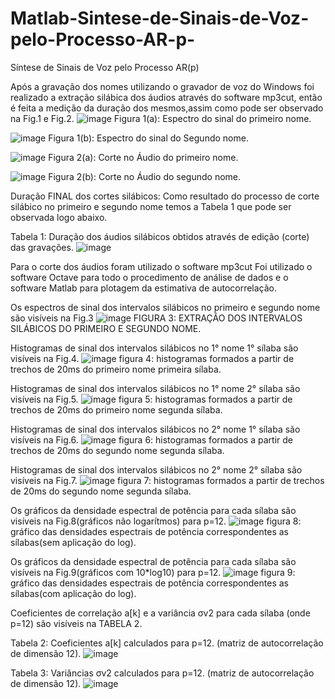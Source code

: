 # Matlab-Sintese-de-Sinais-de-Voz-pelo-Processo-AR-p-
Síntese de Sinais de Voz pelo Processo AR(p) 


Após a gravação dos nomes utilizando o gravador de voz do Windows foi realizado a extração silábica dos áudios através do software mp3cut, então é feita a medição da duração dos mesmos,assim como pode ser observado na Fig.1 e Fig.2.
![image](https://user-images.githubusercontent.com/67208118/184558550-ec7f7ec6-bc38-4f77-9db4-b64af75e892f.png)
Figura 1(a): Espectro do sinal do primeiro nome.  

![image](https://user-images.githubusercontent.com/67208118/184558552-6f171efa-7c4d-4ecf-aac8-b004f15021c3.png)
Figura 1(b): Espectro do sinal do Segundo nome.  

![image](https://user-images.githubusercontent.com/67208118/184558568-49f8ae44-5dad-4d93-aeec-6ca0ab44bafe.png)
Figura 2(a): Corte no Áudio do primeiro nome.

![image](https://user-images.githubusercontent.com/67208118/184558582-eb168b27-d474-452a-b264-151d818809e7.png)
Figura 2(b): Corte no Áudio do segundo nome. 

Duração FINAL dos cortes silábicos:
Como  resultado do processo de corte silábico no primeiro e segundo nome temos a Tabela 1 que pode ser observada logo abaixo.

Tabela 1: Duração dos áudios silábicos obtidos através de edição (corte) das gravações.
![image](https://user-images.githubusercontent.com/67208118/184558675-9556be4a-e6b6-41de-a5b9-091c556b88e9.png)

Para o corte dos áudios foram utilizado o software mp3cut
Foi utilizado o software Octave para todo o procedimento de análise de dados e o software Matlab para plotagem da estimativa de autocorrelação. 

Os espectros de sinal dos intervalos silábicos no primeiro e segundo nome são visíveis na Fig.3
![image](https://user-images.githubusercontent.com/67208118/184852991-a635ecd8-7a25-47f0-806e-54c1a5d1ea02.png)
FIGURA 3: EXTRAÇÃO DOS INTERVALOS SILÁBICOS DO PRIMEIRO E SEGUNDO NOME.

Histogramas de sinal dos intervalos silábicos no 1° nome 1° sílaba são visíveis na Fig.4.
![image](https://user-images.githubusercontent.com/67208118/184853252-05e59a37-4bdd-4db0-8941-7fc75e9b782e.png)
figura 4: histogramas formados a partir  de trechos de 20ms do primeiro nome primeira sílaba.


Histogramas de sinal dos intervalos silábicos no 1° nome 2° sílaba são visíveis na Fig.5.
![image](https://user-images.githubusercontent.com/67208118/184853600-ea03c4b5-cd1f-436e-b781-47795189ce98.png)
figura 5: histogramas formados a partir  de trechos de 20ms do primeiro nome segunda sílaba.

Histogramas de sinal dos intervalos silábicos no 2° nome 1° sílaba são visíveis na Fig.6.
![image](https://user-images.githubusercontent.com/67208118/184853982-8b84b80b-3a63-4bb1-b857-fd8e66f31bd8.png)
figura 6: histogramas formados a partir  de trechos de 20ms do segundo nome segunda sílaba.

Histogramas de sinal dos intervalos silábicos no 2° nome 2° sílaba são visíveis na Fig.7.
![image](https://user-images.githubusercontent.com/67208118/184854067-e9944d01-fa94-4c9b-84b6-5431291eae51.png)
figura 7: histogramas formados a partir  de trechos de 20ms do segundo nome segunda sílaba.

Os gráficos da densidade espectral de potência para cada sílaba são visíveis na Fig.8(gráficos não logarítmos) para p=12.
![image](https://user-images.githubusercontent.com/67208118/184854217-7d04baec-67b0-4534-8141-44906bf254e8.png)
figura 8: gráfico das densidades espectrais de potência correspondentes as sílabas(sem aplicação do log).

Os gráficos da densidade espectral de potência para cada sílaba são visíveis na Fig.9(gráficos com 10*log10) para p=12.
![image](https://user-images.githubusercontent.com/67208118/184854363-443e9e4f-0b84-4422-a522-1b3fa1f57064.png)
figura 9: gráfico das densidades espectrais de potência correspondentes as sílabas(com aplicação do log).

Coeficientes de correlação a[k] e a variância σv2 para cada sílaba (onde p=12) são visíveis na TABELA 2.

Tabela 2: Coeficientes a[k] calculados para p=12. (matriz de autocorrelação de dimensão 12).
![image](https://user-images.githubusercontent.com/67208118/184854705-49214391-1b3b-4a4f-902f-9dd97e3b97a4.png)

Tabela 3: Variâncias  σv2 calculados para p=12. (matriz de autocorrelação de dimensão 12).
![image](https://user-images.githubusercontent.com/67208118/184855024-7867a67b-8fa0-49cd-bb9d-2e400abee218.png)


